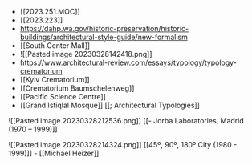 
- [[2023.251.MOC]]
- [[2023.223]]
- https://dahp.wa.gov/historic-preservation/historic-buildings/architectural-style-guide/new-formalism
- [[South Center Mall]]
- ![[Pasted image 20230328142418.png]]
- https://www.architectural-review.com/essays/typology/typology-crematorium
- [[Kyiv Crematorium]]
- [[Crematorium Baumschelenweg]]
- [[Pacific Science Centre]]
- [[Grand Istiqlal Mosque]]
[[; Architectural Typologies]]

![[Pasted image 20230328212536.png]]
[[- Jorba Laboratories, Madrid (1970 – 1999)]]

![[Pasted image 20230328214324.png]]
[[45º, 90º, 180º City (1980 - 1999)]] - [[Michael Heizer]]